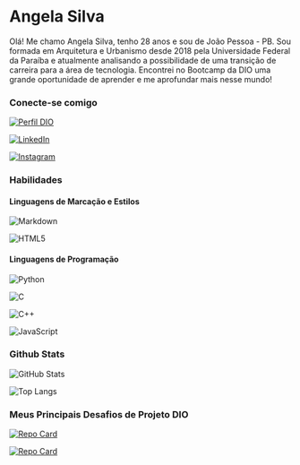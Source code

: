 # Angela Silva

Olá! Me chamo Angela Silva, tenho 28 anos e sou de João Pessoa - PB. Sou formada em Arquitetura e Urbanismo desde 2018 pela Universidade Federal da Paraíba e atualmente analisando a possibilidade de uma transição de carreira para a área de tecnologia. Encontrei no Bootcamp da DIO uma grande oportunidade de aprender e me aprofundar mais nesse mundo!

### Conecte-se comigo

[![Perfil DIO](https://img.shields.io/badge/-Meu%20Perfil%20na%20DIO-000080?style=for-the-badge)](https://www.dio.me/users/angelathais1995)

[![LinkedIn](https://img.shields.io/badge/LinkedIn-438284?style=for-the-badge&logo=linkedin&logoColor=b0cece)](https://www.linkedin.com/in/angela-thais/)

[![Instagram](https://img.shields.io/badge/Instagram-438284?style=for-the-badge&logo=instagram&logoColor=b0cece)](https://www.instagram.com/SEUUSERNAME/)

### Habilidades

#### Linguagens de Marcação e Estilos

![Markdown](https://img.shields.io/badge/Markdown-438284?style=for-the-badge&logo=markdown&logoColor=b0cece)

![HTML5](https://img.shields.io/badge/HTML5-438284?style=for-the-badge&logo=html5&logoColor=b0cece)

#### Linguagens de Programação

![Python](https://img.shields.io/badge/Python-438284?style=for-the-badge&logo=python&logoColor=b0cece)

![C](https://img.shields.io/badge/C-438284?style=for-the-badge&logo=c&logoColor=b0cece)

![C++](https://img.shields.io/badge/C%2B%2B-438284?style=for-the-badge&logo=c%2B%2B&logoColor=00599C&logoColor=b0cece)

![JavaScript](https://img.shields.io/badge/JavaScript-438284?style=for-the-badge&logo=javascript&logoColor=b0cece)

### Github Stats

![GitHub Stats](https://github-readme-stats.vercel.app/api?username=angelatdev&theme=transparent&bg_color=438284&border_color=white&show_icons=true&icon_color=b0cece&title_color=243435&text_color=FFF)

![Top Langs](https://github-readme-stats-git-masterrstaa-rickstaa.vercel.app/api/top-langs/?username=angelatdev&bg_color=438284&border_color=white&title_color=243435&text_color=FFF)

### Meus Principais Desafios de Projeto DIO

[![Repo Card](https://github-readme-stats.vercel.app/api/pin/?username=angelatdev&repo=dio-desafio-github-primeiro-repositorio&bg_color=438284&border_color=white&show_icons=true&icon_color=b0cece&title_color=243435&text_color=FFF)](https://github.com/angelatdev/dio-desafio-github-primeiro-repositorio.git)

[![Repo Card](https://github-readme-stats.vercel.app/api/pin/?username=angelatdev&repo=dio-lab-open-source&bg_color=438284&border_color=white&show_icons=true&icon_color=b0cece&title_color=243435&text_color=FFF)](https://github.com/angelatdev/dio-lab-open-source.git)
